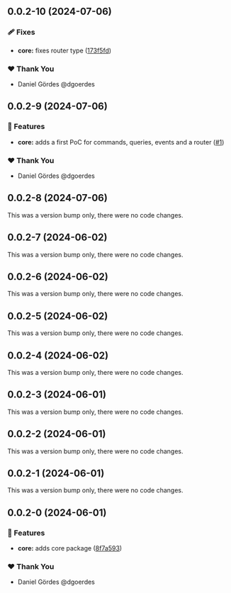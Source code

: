 ## 0.0.2-10 (2024-07-06)


### 🩹 Fixes

- **core:** fixes router type ([173f5fd](https://github.com/overlap-dev/Nimbus/commit/173f5fd))

### ❤️  Thank You

- Daniel Gördes @dgoerdes

## 0.0.2-9 (2024-07-06)


### 🚀 Features

- **core:** adds a first PoC for commands, queries, events and a router ([#1](https://github.com/overlap-dev/Nimbus/pull/1))

### ❤️  Thank You

- Daniel Gördes @dgoerdes

## 0.0.2-8 (2024-07-06)

This was a version bump only, there were no code changes.

## 0.0.2-7 (2024-06-02)

This was a version bump only, there were no code changes.

## 0.0.2-6 (2024-06-02)

This was a version bump only, there were no code changes.

## 0.0.2-5 (2024-06-02)

This was a version bump only, there were no code changes.

## 0.0.2-4 (2024-06-02)

This was a version bump only, there were no code changes.

## 0.0.2-3 (2024-06-01)

This was a version bump only, there were no code changes.

## 0.0.2-2 (2024-06-01)

This was a version bump only, there were no code changes.

## 0.0.2-1 (2024-06-01)

This was a version bump only, there were no code changes.

## 0.0.2-0 (2024-06-01)


### 🚀 Features

- **core:** adds core package ([8f7a593](https://github.com/overlap-dev/Nimbus/commit/8f7a593))

### ❤️  Thank You

- Daniel Gördes @dgoerdes
